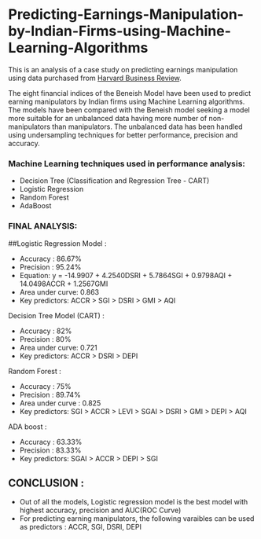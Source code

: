 # Predicting-Earnings-Manipulation-by-Indian-Firms-using-Machine-Learning-Algorithms

This is an analysis of a case study on predicting earnings manipulation using data purchased from [Harvard Business Review](https://store.hbr.org/product/predicting-earnings-manipulation-by-indian-firms-using-machine-learning-algorithms/IMB577). 

The eight financial indices of the Beneish Model have been used to predict earning manipulators by Indian firms using Machine Learning algorithms. The models have been compared with the Beneish model seeking a model more suitable for an unbalanced data having more number of non-manipulators than manipulators. The unbalanced data has been handled using undersampling techniques for better performance, precision and accuracy.

### Machine Learning techniques used in performance analysis:
* Decision Tree (Classification and Regression Tree - CART)
* Logistic Regression
* Random Forest
* AdaBoost 

### FINAL ANALYSIS:
                   
##Logistic Regression Model :
* Accuracy : 86.67%
* Precision : 95.24%
* Equation: y = -14.9907 + 4.2540DSRI + 5.7864SGI + 0.9798AQI + 14.0498ACCR + 1.2567GMI
* Area under curve:  0.863
* Key predictors: ACCR > SGI > DSRI > GMI > AQI 


Decision Tree Model (CART) : 
* Accuracy : 82%
* Precision : 80%
* Area under curve:  0.721
* Key predictors: ACCR > DSRI > DEPI
                 
Random Forest :
* Accuracy : 75%
* Precision : 89.74%
* Area under curve : 0.825
* Key predictors: SGI > ACCR > LEVI > SGAI > DSRI > GMI > DEPI > AQI


ADA boost :
* Accuracy : 63.33%
* Precision : 83.33%
* Key predictors: SGAI > ACCR > DEPI > SGI
          
## CONCLUSION :  
* Out of all the models, Logistic regression model is the best model with highest accuracy, precision and AUC(ROC Curve)
* For predicting earning manipulators, the following varaibles can be used as predictors : ACCR, SGI, DSRI, DEPI
